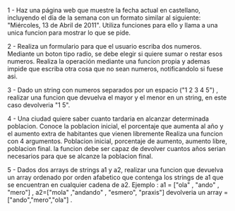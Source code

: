 1 - Haz una página web que muestre la fecha actual en castellano, incluyendo el día de la semana 
    con un formato similar al siguiente: "Miércoles, 13 de Abril de 2011". Utiliza funciones para ello 
    y llama a una unica funcion para mostrar lo que se pide. 


2 - Realiza un formulario para que el usuario escriba dos numeros. Mediante un boton tipo radio, 
    se debe elegir si quiere sumar o restar esos numeros. Realiza la operación mediante una funcion propia
    y ademas impide que escriba otra cosa que no sean numeros, notificandolo si fuese asi. 

3 - Dado un string con numeros separados por un espacio ("1 2 3 4 5") , realizar una funcion que devuelva el mayor y el menor en un string,
    en este caso devolveria "1 5".

4 - Una ciudad quiere saber cuanto tardaria en alcanzar determinada poblacion. Conoce la poblacion inicial, el porcentaje que aumenta
    al año  y el aumento extra de habitantes que vienen libremente
    Realiza una funcion con 4 argumentos. Poblacion inicial, porcentaje de aumento, aumento libre, poblacion final. 
    la funcion debe ser capaz de devolver cuantos años serian necesarios para que se alcanze la poblacion final.

5 - Dados dos arrays de strings a1 y a2, realizar una funcion que devuelva un array ordenado por orden afabetico que contenga
    los strings de a1 que se encuentran en cualquier cadena de a2. Ejemplo : a1 = ["ola" , "ando" , "mero"] , a2=["mola" ,"andando" , "esmero", "praxis"]
    devolveria un array = ["ando","mero","ola"] .